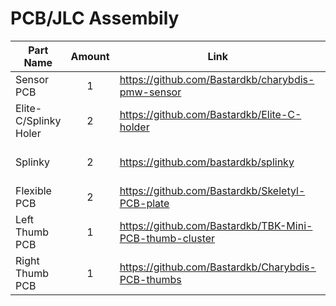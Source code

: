 # PCB/JLC Assembily
| Part Name | Amount | Link | Note |
| --------- | :----: | ---- | ---- |
| Sensor PCB | 1 | https://github.com/Bastardkb/charybdis-pmw-sensor | Needs Assembly |
| Elite-C/Splinky Holer | 2 | https://github.com/Bastardkb/Elite-C-holder | *Can be replaced by Splinkytegrated |
| Splinky | 2 | https://github.com/bastardkb/splinky | *Can be replaced by Splinkytegrated |
| Flexible PCB | 2 | https://github.com/Bastardkb/Skeletyl-PCB-plate | 
| Left Thumb PCB | 1 | https://github.com/Bastardkb/TBK-Mini-PCB-thumb-cluster | 
| Right Thumb PCB | 1 | https://github.com/Bastardkb/Charybdis-PCB-thumbs | 
